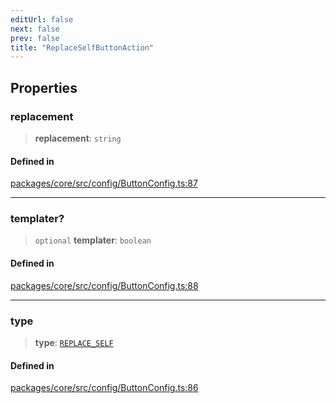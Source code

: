 ```yaml
---
editUrl: false
next: false
prev: false
title: "ReplaceSelfButtonAction"
---
```


## Properties

### replacement

> **replacement**: `string`

#### Defined in

[packages/core/src/config/ButtonConfig.ts:87](https://github.com/mProjectsCode/obsidian-meta-bind-plugin/blob/f797e384bc51b3b69ee936c1c8f585862087d6d3/packages/core/src/config/ButtonConfig.ts#L87)

***

### templater?

> `optional` **templater**: `boolean`

#### Defined in

[packages/core/src/config/ButtonConfig.ts:88](https://github.com/mProjectsCode/obsidian-meta-bind-plugin/blob/f797e384bc51b3b69ee936c1c8f585862087d6d3/packages/core/src/config/ButtonConfig.ts#L88)

***

### type

> **type**: [`REPLACE_SELF`](/obsidian-meta-bind-plugin-docs/api/enumerations/buttonactiontype/#replace_self)

#### Defined in

[packages/core/src/config/ButtonConfig.ts:86](https://github.com/mProjectsCode/obsidian-meta-bind-plugin/blob/f797e384bc51b3b69ee936c1c8f585862087d6d3/packages/core/src/config/ButtonConfig.ts#L86)
